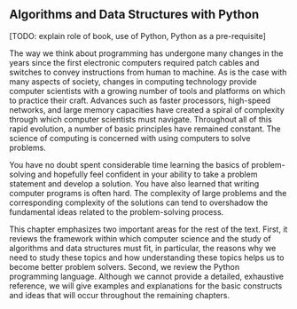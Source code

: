 Algorithms and Data Structures with Python
---

[TODO: explain role of book, use of Python, Python as a pre-requisite]

The way we think about programming has undergone many changes in the
years since the first electronic computers required patch cables and
switches to convey instructions from human to machine. As is the case
with many aspects of society, changes in computing technology provide
computer scientists with a growing number of tools and platforms on
which to practice their craft. Advances such as faster processors,
high-speed networks, and large memory capacities have created a spiral
of complexity through which computer scientists must navigate.
Throughout all of this rapid evolution, a number of basic principles
have remained constant. The science of computing is concerned with using
computers to solve problems.

You have no doubt spent considerable time learning the basics of
problem-solving and hopefully feel confident in your ability to take a
problem statement and develop a solution. You have also learned that
writing computer programs is often hard. The complexity of large
problems and the corresponding complexity of the solutions can tend to
overshadow the fundamental ideas related to the problem-solving process.

This chapter emphasizes two important areas for the rest of the text.
First, it reviews the framework within which computer science and the
study of algorithms and data structures must fit, in particular, the
reasons why we need to study these topics and how understanding these
topics helps us to become better problem solvers. Second, we review the
Python programming language. Although we cannot provide a detailed,
exhaustive reference, we will give examples and explanations for the
basic constructs and ideas that will occur throughout the remaining
chapters.
